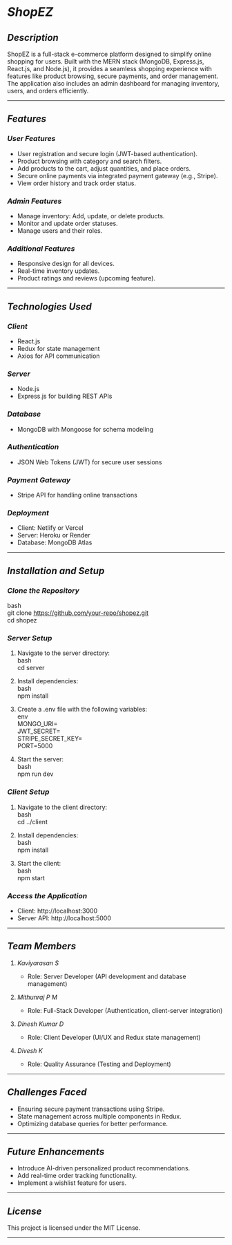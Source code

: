 # *ShopEZ*  

## *Description*  
ShopEZ is a full-stack e-commerce platform designed to simplify online shopping for users. Built with the MERN stack (MongoDB, Express.js, React.js, and Node.js), it provides a seamless shopping experience with features like product browsing, secure payments, and order management. The application also includes an admin dashboard for managing inventory, users, and orders efficiently.  

---

## *Features*  

### *User Features*  
- User registration and secure login (JWT-based authentication).  
- Product browsing with category and search filters.  
- Add products to the cart, adjust quantities, and place orders.  
- Secure online payments via integrated payment gateway (e.g., Stripe).  
- View order history and track order status.  

### *Admin Features*  
- Manage inventory: Add, update, or delete products.  
- Monitor and update order statuses.  
- Manage users and their roles.  

### *Additional Features*  
- Responsive design for all devices.  
- Real-time inventory updates.  
- Product ratings and reviews (upcoming feature).  

---

## *Technologies Used*  

### *Client*  
- React.js  
- Redux for state management  
- Axios for API communication  

### *Server*  
- Node.js  
- Express.js for building REST APIs  

### *Database*  
- MongoDB with Mongoose for schema modeling  

### *Authentication*  
- JSON Web Tokens (JWT) for secure user sessions  

### *Payment Gateway*  
- Stripe API for handling online transactions  

### *Deployment*  
- Client: Netlify or Vercel  
- Server: Heroku or Render  
- Database: MongoDB Atlas  

---

## *Installation and Setup*  

### *Clone the Repository*  
bash  
git clone https://github.com/your-repo/shopez.git  
cd shopez  
  

### *Server Setup*  
1. Navigate to the server directory:  
   bash  
   cd server  
     
2. Install dependencies:  
   bash  
   npm install  
     
3. Create a .env file with the following variables:  
   env  
   MONGO_URI=<Your MongoDB URI>  
   JWT_SECRET=<Your JWT Secret Key>  
   STRIPE_SECRET_KEY=<Your Stripe Secret Key>  
   PORT=5000  
     
4. Start the server:  
   bash  
   npm run dev  
     

### *Client Setup*  
1. Navigate to the client directory:  
   bash  
   cd ../client  
     
2. Install dependencies:  
   bash  
   npm install  
     
3. Start the client:  
   bash  
   npm start  
     

### *Access the Application*  
- Client: http://localhost:3000  
- Server API: http://localhost:5000  

---

## *Team Members*  
1. *Kaviyarasan S*  
   - Role: Server Developer (API development and database management)  

2. *Mithunraj P M*  
   - Role: Full-Stack Developer (Authentication, client-server integration)  

3. *Dinesh Kumar D*  
   - Role: Client Developer (UI/UX and Redux state management)  

4. *Divesh K*  
   - Role: Quality Assurance (Testing and Deployment)  

---

## *Challenges Faced*  
- Ensuring secure payment transactions using Stripe.  
- State management across multiple components in Redux.  
- Optimizing database queries for better performance.  

---

## *Future Enhancements*  
- Introduce AI-driven personalized product recommendations.  
- Add real-time order tracking functionality.  
- Implement a wishlist feature for users.  

---

## *License*  
This project is licensed under the MIT License.  

---
